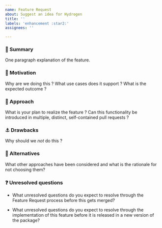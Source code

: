 ```yaml
---
name: Feature Request
about: Suggest an idea for Hydrogen
title: ''
labels: 'enhancement :star2:'
assignees: ''

---
```


<!--

[For Contributors] Please fill out Part 1 of the following template. This will help us collaborate with you and give us an opportunity to provide valuable feedback that could inform your development process. Sections in Part 2 are not mandatory to get the conversation started, but will help us understand your vision better and allow us to give better feedback.

-->

<!-- Part 1 - Required information -->

### :memo: Summary

One paragraph explanation of the feature.

### :checkered_flag: Motivation

Why are we doing this ? What use cases does it support ? What is the expected outcome ?


<!-- Part 2 - Additional information -->

### :runner: Approach

What is your plan to realize the feature ? Can this functionality be introduced in multiple, distinct, self-contained pull requests ?

### :anchor: Drawbacks

Why should we _not_ do this ?

### :thinking: Alternatives

What other approaches have been considered and what is the rationale for not choosing them?

### :question: Unresolved questions

- What unresolved questions do you expect to resolve through the Feature Request process before this gets merged?

- What unresolved questions do you expect to resolve through the implementation of this feature before it is released in a new version of the package?
